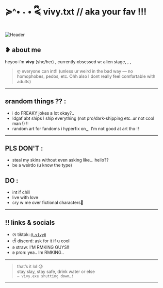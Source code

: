 # ≽^• ˕ • ྀི≼ vivy.txt // aka your fav !!! 

![Header](https://c.tenor.com/901vEQW9h-IAAAAd/tenor.gif) 

##  ❥ about me
heyoo i’m **vivy** (she/her) 
, currently obsessed w: alien stage, , , 

> ღ everyone can int!! (unless ur weird in the bad way — no homophobes, pedos, etc. Ohh also I dont really feel comfortable with adults)

---

##  ʚrandom things ?? :
- i do FREAKY jokes a lot okay?.. 
- Idgaf abt ships I ship everything (not pro/dark-shipping etc..ur not cool man !) !! 
- random art for fandoms i hyperfix on,,, I'm not good at art tho !! 

---

## PLS DON'T :
- steal my skins without even asking like… hello??
- be a weirdo (u know the type)

## DO :
- int if chill
- live with love
- cry w me over fictional characters🥹

---

## !! links & socials
- ᰔ tiktok: [`@.v1vy0`](https://www.tiktok.com/@.v1vy0?_t=ZS-8yEcPQv89VH&_r=1)
- ᰔᩚ discord: ask for it if u cool
- ʚ straw: I'M RMKING GUYS!! 
- ʚ pron: yea.. Im RMKING.. 

---

> that’s it lol 😓  
> stay slay, stay safe, drink water or else  
> `– vivy.exe shutting down…!`

---